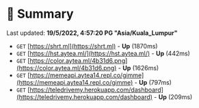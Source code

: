 # 📖 Summary
Last updated: **19/5/2022, 4:57:20 PG "Asia/Kuala_Lumpur"**

- `GET` [https://shrt.ml](https://shrt.ml) - **Up** (1870ms)
- `GET` [https://hst.aytea.ml/](https://hst.aytea.ml/) - **Up** (442ms)
- `GET` [https://color.aytea.ml/4b31d6.png](https://color.aytea.ml/4b31d6.png) - **Up** (1626ms)
- `GET` [https://memeapi.aytea14.repl.co/gimme](https://memeapi.aytea14.repl.co/gimme) - **Up** (797ms)
- `GET` [https://teledrivemy.herokuapp.com/dashboard](https://teledrivemy.herokuapp.com/dashboard) - **Up** (209ms)
